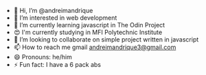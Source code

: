- 👋 Hi, I’m @andreimandrique
- 👀 I’m interested in web development
- 🌱 I’m currently learning javascript in The Odin Project
- 😍 I'm currently studying in MFI Polytechnic Institute
- 💞️ I’m looking to collaborate on simple project written in javascript
- 📫 How to reach me gmail andreimandrique3@gmail.com
- 😄 Pronouns: he/him
- ⚡ Fun fact: I have a 6 pack abs

<!---
andreimandrique/andreimandrique is a ✨ special ✨ repository because its `README.md` (this file) appears on your GitHub profile.
You can click the Preview link to take a look at your changes.
--->
